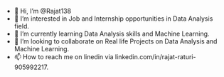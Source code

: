 - 👋 Hi, I’m @Rajat138
- 👀 I’m interested in Job and Internship opportunities in Data Analysis field.
- 🌱 I’m currently learning Data Analysis skills and Machine Learning. 
- 💞️ I’m looking to collaborate on Real life Projects on Data Analysis and Machine Learning. 
- 📫 How to reach me on linedin via linkedin.com/in/rajat-raturi-905992217.

<!---
Rajat138/Rajat138 is a ✨ special ✨ repository because its `README.md` (this file) appears on your GitHub profile.
You can click the Preview link to take a look at your changes.
--->
